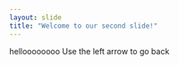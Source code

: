 ```yaml
---
layout: slide
title: "Welcome to our second slide!"
---
```

helloooooooo
Use the left arrow to go back

